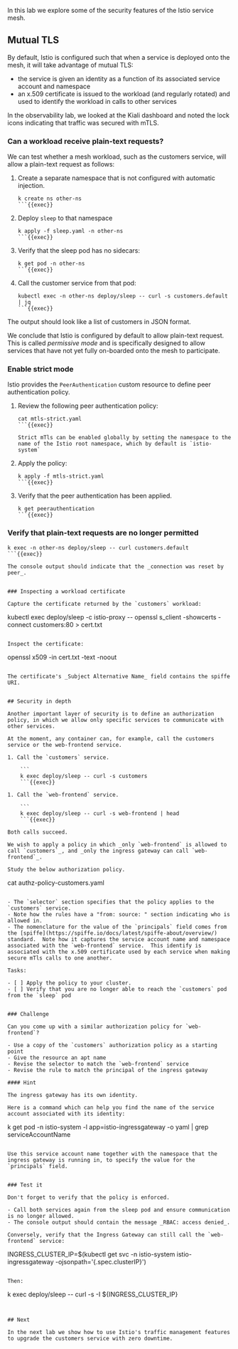 In this lab we explore some of the security features of the Istio service mesh.

## Mutual TLS

By default, Istio is configured such that when a service is deployed onto the mesh, it will take advantage of mutual TLS:

- the service is given an identity as a function of its associated service account and namespace
- an x.509 certificate is issued to the workload (and regularly rotated) and used to identify the workload in calls to other services

In the observability lab, we looked at the Kiali dashboard and noted the lock icons indicating that traffic was secured with mTLS.

### Can a workload receive plain-text requests?

We can test whether a mesh workload, such as the customers service, will allow a plain-text request as follows:

1. Create a separate namespace that is not configured with automatic injection.

    ```
    k create ns other-ns
    ```{{exec}}

1. Deploy `sleep` to that namespace

    ```
    k apply -f sleep.yaml -n other-ns
    ```{{exec}}

1. Verify that the sleep pod has no sidecars:

    ```
    k get pod -n other-ns
    ```{{exec}}

1. Call the customer service from that pod:

    ```
    kubectl exec -n other-ns deploy/sleep -- curl -s customers.default | jq
    ```{{exec}}

The output should look like a list of customers in JSON format.

We conclude that Istio is configured by default to allow plain-text request.
This is called _permissive mode_ and is specifically designed to allow services that have not yet fully on-boarded onto the mesh to participate.

### Enable strict mode

Istio provides the `PeerAuthentication` custom resource to define peer authentication policy.

1. Review the following peer authentication policy:

    ```
    cat mtls-strict.yaml
    ```{{exec}}

    Strict mTls can be enabled globally by setting the namespace to the name of the Istio root namespace, which by default is `istio-system`

1. Apply the policy:

    ```
    k apply -f mtls-strict.yaml
    ```{{exec}}

1. Verify that the peer authentication has been applied.

    ```
    k get peerauthentication
    ```{{exec}}

### Verify that plain-text requests are no longer permitted

```
k exec -n other-ns deploy/sleep -- curl customers.default
```{{exec}}

The console output should indicate that the _connection was reset by peer_.


### Inspecting a workload certificate

Capture the certificate returned by the `customers` workload:

```
kubectl exec deploy/sleep -c istio-proxy -- openssl s_client -showcerts -connect customers:80 > cert.txt
```{{exec}}

Inspect the certificate:

```
openssl x509 -in cert.txt -text -noout
```{{exec}}

The certificate's _Subject Alternative Name_ field contains the spiffe URI.


## Security in depth

Another important layer of security is to define an authorization policy, in which we allow only specific services to communicate with other services.

At the moment, any container can, for example, call the customers service or the web-frontend service.

1. Call the `customers` service.

    ```
    k exec deploy/sleep -- curl -s customers
    ```{{exec}}

1. Call the `web-frontend` service.

    ```
    k exec deploy/sleep -- curl -s web-frontend | head
    ```{{exec}}

Both calls succeed.

We wish to apply a policy in which _only `web-frontend` is allowed to call `customers`_, and _only the ingress gateway can call `web-frontend`_.

Study the below authorization policy.

```
cat authz-policy-customers.yaml
```{{exec}}

- The `selector` section specifies that the policy applies to the `customers` service.
- Note how the rules have a "from: source: " section indicating who is allowed in.
- The nomenclature for the value of the `principals` field comes from the [spiffe](https://spiffe.io/docs/latest/spiffe-about/overview/) standard.  Note how it captures the service account name and namespace associated with the `web-frontend` service.  This identify is associated with the x.509 certificate used by each service when making secure mTls calls to one another.

Tasks:

- [ ] Apply the policy to your cluster.
- [ ] Verify that you are no longer able to reach the `customers` pod from the `sleep` pod


### Challenge

Can you come up with a similar authorization policy for `web-frontend`?

- Use a copy of the `customers` authorization policy as a starting point
- Give the resource an apt name
- Revise the selector to match the `web-frontend` service
- Revise the rule to match the principal of the ingress gateway

#### Hint

The ingress gateway has its own identity.

Here is a command which can help you find the name of the service account associated with its identity:

```
k get pod -n istio-system -l app=istio-ingressgateway -o yaml | grep serviceAccountName
```{{exec}}

Use this service account name together with the namespace that the ingress gateway is running in, to specify the value for the `principals` field.


### Test it

Don't forget to verify that the policy is enforced.

- Call both services again from the sleep pod and ensure communication is no longer allowed.
- The console output should contain the message _RBAC: access denied_.

Conversely, verify that the Ingress Gateway can still call the `web-frontend` service:

```
INGRESS_CLUSTER_IP=$(kubectl get svc -n istio-system istio-ingressgateway -ojsonpath='{.spec.clusterIP}')
```{{exec}}

Then:

```
k exec deploy/sleep -- curl -s -I ${INGRESS_CLUSTER_IP}
```{{exec}}


## Next

In the next lab we show how to use Istio's traffic management features to upgrade the customers service with zero downtime.
